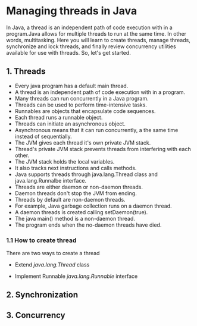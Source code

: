 # Managing threads in Java

In Java, a thread is an independent path of code execution with in a program.Java allows for multiple threads to run at the same time. In other words, multitasking. Here you will learn to create threads, manage threads, synchronize and lock threads, and finally review concurrency utilities available for use with threads. So, let's get started.

## 1. Threads

* Every java program has a default main thread.
* A thread is an independent path of code execution with in a program.
* Many threads can run concurrently in a Java program.
* Threads can be used to perform time-intensive tasks.
* Runnables are objects that encapsulate code sequences.
* Each thread runs a runnable object.
* Threads can initiate an asynchronous object.
* Asynchronous means that it can run concurrently, a the same time instead of sequentially.
* The JVM gives each thread it's own private JVM stack.
* Thread's private JVM stack prevents threads from interfering with each other.
* The JVM stack holds the local variables.
* It also tracks next instructions and calls methods.
* Java supports threads through java.lang.Thread class and java.lang.Runnalbe interface.
* Threads are either daemon or non-daemon threads.
* Daemon threads don't stop the JVM from ending.
* Threads by default are non-daemon threads.
* For example, Java garbage collection runs on a daemon thread.
* A daemon threads is created calling setDaemon(true).
* The java main() method is a non-daemon thread.
* The program ends when the no-daemon threads have died.

### 1.1 How to create thread
 There are two ways to create a thread
* Extend <i>java.lang.Thread</i> class

* Implement Runnable <i> java.lang.Runnable</i> interface



## 2. Synchronization

## 3. Concurrency